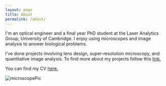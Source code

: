 ```yaml
---
layout: page
title: About
permalink: /about/
---
```


I'm an optical engineer and a final year PhD student at the Laser Analytics Group, University of Cambridge. I enjoy using microscopes and image analysis to answer biological problems.

I've done projects involving lens design, super-resolution microscopy, and quantitative image analysis. To find more about my projects follow this [link.]({{site.baseurl}}/)

You can find my CV [here.]({{site.baseurl}}/files/Vallejo-Ramirez,Pedro_resume_Nov2019.pdf)


![microscopePic]({{site.baseurl}}/files/microscopePVR.jpg)
<!--- ![Headshot]({{site.baseurl}}/files/PPVRHeadshot2.jpg)-->

